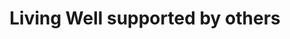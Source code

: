 ---
title: Living Well supported by others
draft: false
tags:
- Stop Smoking
- Addiction
- Living Well
areas:
- Middleton
- Heywood
- Rochdale
contact:
  addresses:
  - Living Well,  Lock 50, Oldham Road, Rochdale
  phone:
  - 01706 751 190
  web_addresses:
  - http://www.livingwellrochdale.com 
---